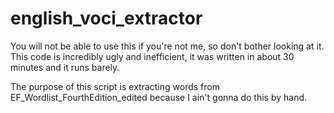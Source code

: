 # english_voci_extractor
You will not be able to use this if you're not me, so don't bother looking at it.
This code is incredibly ugly and inefficient, it was written in about 30 minutes and it runs barely.

The purpose of this script is extracting words from EF_Wordlist_FourthEdition_edited because I
ain't gonna do this by hand.

